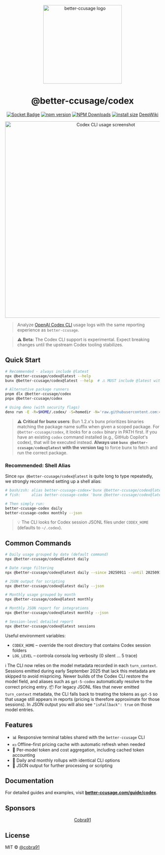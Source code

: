<div align="center">
    <img src="https://cdn.jsdelivr.net/gh/cobra91/better-ccusage@main/docs/public/logo.svg" alt="better-ccusage logo" width="256" height="256">
    <h1>@better-ccusage/codex</h1>
</div>

<p align="center">
    <a href="https://socket.dev/api/npm/package/@better-ccusage/codex"><img src="https://socket.dev/api/badge/npm/package/@better-ccusage/codex" alt="Socket Badge" /></a>
    <a href="https://npmjs.com/package/@better-ccusage/codex"><img src="https://img.shields.io/npm/v/@better-ccusage/codex?color=yellow" alt="npm version" /></a>
    <a href="https://tanstack.com/stats/npm?packageGroups=%5B%7B%22packages%22:%5B%7B%22name%22:%22@better-ccusage/codex%22%7D%5D%7D%5D&range=30-days&transform=none&binType=daily&showDataMode=all&height=400"><img src="https://img.shields.io/npm/dy/@better-ccusage/codex" alt="NPM Downloads" /></a>
    <a href="https://packagephobia.com/result?p=@better-ccusage/codex"><img src="https://packagephobia.com/badge?p=@better-ccusage/codex" alt="install size" /></a>
    <a href="https://deepwiki.com/cobra91/better-ccusage">DeepWiki</a>
</p>

<div align="center">
  <img src="https://cdn.jsdelivr.net/gh/cobra91/better-ccusage@main/docs/public/codex-cli.jpeg" alt="Codex CLI usage screenshot" width="640">
</div>

> Analyze <a href="https://github.com/openai/codex">OpenAI Codex CLI</a> usage logs with the same reporting experience as <code>better-ccusage</code>.

> ⚠️ <strong>Beta:</strong> The Codex CLI support is experimental. Expect breaking changes until the upstream Codex tooling stabilizes.

## Quick Start

```bash
# Recommended - always include @latest
npx @better-ccusage/codex@latest --help
bunx @better-ccusage/codex@latest --help  # ⚠️ MUST include @latest with bunx

# Alternative package runners
pnpm dlx @better-ccusage/codex
pnpx @better-ccusage/codex

# Using deno (with security flags)
deno run -E -R=$HOME/.codex/ -S=homedir -N='raw.githubusercontent.com:443' npm:@better-ccusage/codex@latest --help
```

> ⚠️ **Critical for bunx users**: Bun 1.2.x's bunx prioritizes binaries matching the package name suffix when given a scoped package. For `@better-ccusage/codex`, it looks for a `codex` binary in PATH first. If you have an existing `codex` command installed (e.g., GitHub Copilot's codex), that will be executed instead. **Always use `bunx @better-ccusage/codex@latest` with the version tag** to force bunx to fetch and run the correct package.

### Recommended: Shell Alias

Since `npx @better-ccusage/codex@latest` is quite long to type repeatedly, we strongly recommend setting up a shell alias:

```bash
# bash/zsh: alias better-ccusage-codex='bunx @better-ccusage/codex@latest'
# fish:     alias better-ccusage-codex 'bunx @better-ccusage/codex@latest'

# Then simply run:
better-ccusage-codex daily
better-ccusage-codex monthly --json
```

> 💡 The CLI looks for Codex session JSONL files under `CODEX_HOME` (defaults to `~/.codex`).

## Common Commands

```bash
# Daily usage grouped by date (default command)
npx @better-ccusage/codex@latest daily

# Date range filtering
npx @better-ccusage/codex@latest daily --since 20250911 --until 20250917

# JSON output for scripting
npx @better-ccusage/codex@latest daily --json

# Monthly usage grouped by month
npx @better-ccusage/codex@latest monthly

# Monthly JSON report for integrations
npx @better-ccusage/codex@latest monthly --json

# Session-level detailed report
npx @better-ccusage/codex@latest sessions
```

Useful environment variables:

- `CODEX_HOME` – override the root directory that contains Codex session folders
- `LOG_LEVEL` – controla consola log verbosity (0 silent … 5 trace)

ℹ️ The CLI now relies on the model metadata recorded in each `turn_context`. Sessions emitted during early September 2025 that lack this metadata are skipped to avoid mispricing. Newer builds of the Codex CLI restore the model field, and aliases such as `gpt-5-codex` automatically resolve to the correct pricing entry.
📦 For legacy JSONL files that never emitted `turn_context` metadata, the CLI falls back to treating the tokens as `gpt-5` so that usage still appears in reports (pricing is therefore approximate for those sessions). In JSON output you will also see `"isFallback": true` on those model entries.

## Features

- 📊 Responsive terminal tables shared with the `better-ccusage` CLI
- 💵 Offline-first pricing cache with automatic refresh when needed
- 🤖 Per-model token and cost aggregation, including cached token accounting
- 📅 Daily and monthly rollups with identical CLI options
- 📄 JSON output for further processing or scripting

## Documentation

For detailed guides and examples, visit **[better-ccusage.com/guide/codex](https://better-ccusage.com/guide/codex/)**.

## Sponsors

<p align="center">
    <a href="https://github.com/sponsors/cobra91">
        Cobra91
    </a>
</p>

## License

MIT © [@cobra91](https://github.com/cobra91)
